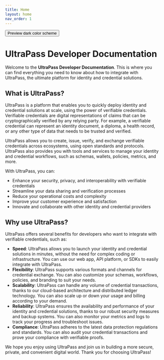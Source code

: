 ```yaml
---
title: Home
layout: home
nav_order: 1
---
```


<button class="btn js-toggle-dark-mode">Preview dark color scheme</button>

<script>
const toggleDarkMode = document.querySelector('.js-toggle-dark-mode');

jtd.addEvent(toggleDarkMode, 'click', function(){
  if (jtd.getTheme() === 'dark') {
    jtd.setTheme('light');
    toggleDarkMode.textContent = 'Preview dark color scheme';
  } else {
    jtd.setTheme('dark');
    toggleDarkMode.textContent = 'Return to the light side';
  }
});
</script>

# UltraPass Developer Documentation

Welcome to the **UltraPass Developer Documentation**. This is where you can find everything you need to know about how to integrate with UltraPass, the ultimate platform for identity and credential solutions.

## What is UltraPass? 

UltraPass is a platform that enables you to quickly deploy identity and credential solutions at scale, using the power of verifiable credentials. Verifiable credentials are digital representations of claims that can be cryptographically verified by any relying party. For example, a verifiable credential can represent an identity document, a diploma, a health record, or any other type of data that needs to be trusted and verified.

UltraPass allows you to create, issue, verify, and exchange verifiable credentials across ecosystems, using open standards and protocols. UltraPass also provides you with tools and services to manage your identity and credential workflows, such as schemas, wallets, policies, metrics, and more.

With UltraPass, you can:

- Enhance your security, privacy, and interoperability with verifiable credentials
- Streamline your data sharing and verification processes
- Reduce your operational costs and complexity
- Improve your customer experience and satisfaction
- Innovate and collaborate with other identity and credential providers

## Why use UltraPass?

UltraPass offers several benefits for developers who want to integrate with verifiable credentials, such as:

- **Speed**: UltraPass allows you to launch your identity and credential solutions in minutes, without the need for complex coding or infrastructure. You can use our web app, API platform, or SDKs to easily integrate with UltraPass.
- **Flexibility**: UltraPass supports various formats and channels for credential exchange. You can also customize your schemas, workflows, policies, and branding to suit your needs.
- **Scalability**: UltraPass can handle any volume of credential transactions, thanks to our cloud-based architecture and distributed ledger technology. You can also scale up or down your usage and billing according to your demand.
- **Reliability**: UltraPass ensures the availability and performance of your identity and credential solutions, thanks to our robust security measures and backup systems. You can also monitor your metrics and logs to track your progress and troubleshoot issues.
- **Compliance**: UltraPass adheres to the latest data protection regulations and standards. You can also audit your credential transactions and prove your compliance with verifiable proofs.

We hope you enjoy using UltraPass and join us in building a more secure, private, and convenient digital world. Thank you for choosing UltraPass! 
